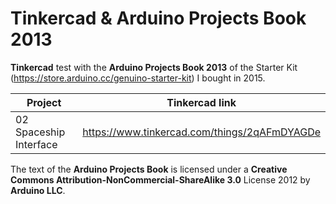 # Tinkercad & Arduino Projects Book 2013

**Tinkercad** test with the **Arduino Projects Book 2013** of the Starter Kit (https://store.arduino.cc/genuino-starter-kit) I bought in 2015.

| Project                   | Tinkercad link                                |
|---------------------------|-----------------------------------------------|
| 02 Spaceship Interface    | https://www.tinkercad.com/things/2qAFmDYAGDe  |

The text of the **Arduino Projects Book** is licensed under a **Creative Commons Attribution-NonCommercial-ShareAlike 3.0** License 2012 by **Arduino LLC**.
